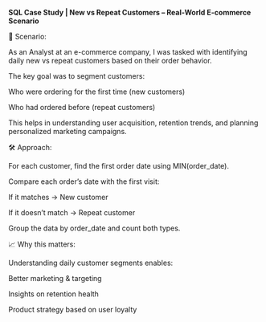 **SQL Case Study | New vs Repeat Customers – Real-World E-commerce Scenario**

🧠 Scenario:

As an Analyst at an e-commerce company, I was tasked with identifying daily new vs repeat customers based on their order behavior.

The key goal was to segment customers:

Who were ordering for the first time (new customers)

Who had ordered before (repeat customers)

This helps in understanding user acquisition, retention trends, and planning personalized marketing campaigns.

🛠️ Approach:

For each customer, find the first order date using MIN(order_date).

Compare each order’s date with the first visit:

If it matches → New customer

If it doesn’t match → Repeat customer

Group the data by order_date and count both types.


📈 Why this matters:

Understanding daily customer segments enables:

Better marketing & targeting

Insights on retention health

Product strategy based on user loyalty
